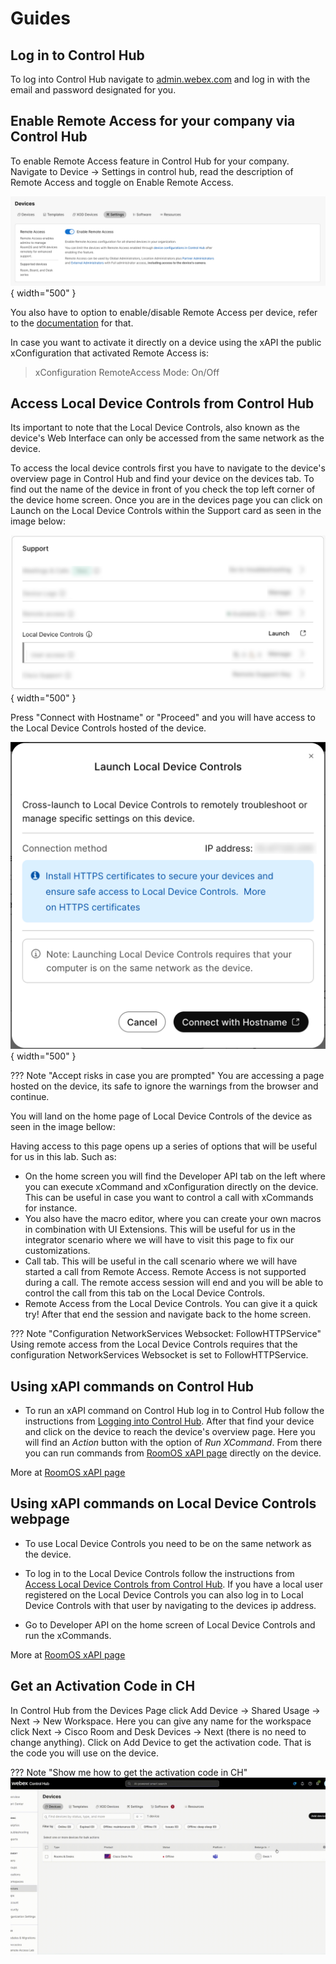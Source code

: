 # Guides

<a name="logging-into-CH"></a>
## Log in to Control Hub

To log into Control Hub navigate to [admin.webex.com](https://admin.webex.com) and log in with the email and password designated for you.

<a name="enable-remote-access"></a>
## Enable Remote Access for your company via Control Hub

To enable Remote Access feature in Control Hub for your company. Navigate to Device -> Settings in control hub, read the description of Remote Access and toggle on Enable Remote Access.

![Remote Access](./assets/enableRemoteAccess.png){ width="500" }

You also have to option to enable/disable Remote Access per device, refer to the [documentation](https://help.webex.com/en-us/article/gge81eb/Remote-access-to-Board,-Desk,-and-Room-Series-devices) for that.

In case you want to activate it directly on a device using the xAPI the public xConfiguration that activated Remote Access is:

> xConfiguration RemoteAccess Mode: On/Off

<a name="local-device-controls-from-CH"></a>
## Access Local Device Controls from Control Hub

Its important to note that the Local Device Controls, also known as the device's Web Interface can only be accessed from the same network as the device.

To access the local device controls first you have to navigate to the device's overview page in Control Hub and find your device on the devices tab. To find out the name of the device in front of you check the top left corner of the device home screen. Once you are in the devices page you can click on Launch on the Local Device Controls within the Support card as seen in the image below:

![Local Device Controls](./assets/SupportLocalDeviceControlsBlurred.png){ width="500" }

Press "Connect with Hostname" or "Proceed" and you will have access to the Local Device Controls hosted of the device.

![Cross Launch Device Controls](./assets/CrossLaunch.png){ width="500" }

??? Note "Accept risks in case you are prompted"
    You are accessing a page hosted on the device, its safe to ignore the warnings from the browser and continue.

You will land on the home page of Local Device Controls of the device as seen in the image bellow:

Having access to this page opens up a series of options that will be useful for us in this lab. Such as:

- On the home screen you will find the Developer API tab on the left where you can execute xCommand and xConfiguration directly on the device. This can be useful in case you want to control a call with xCommands for instance.
- You also have the macro editor, where you can create your own macros in combination with UI Extensions. This will be useful for us in the integrator scenario where we will have to visit this page to fix our customizations.
- Call tab. This will be useful in the call scenario where we will have started a call from Remote Access. Remote Access is not supported during a call. The remote access session will end and you will be able to control the call from this tab on the Local Device Controls.
- Remote Access from the Local Device Controls. You can give it a quick try! After that end the session and navigate back to the home screen.

??? Note "Configuration NetworkServices Websocket: FollowHTTPService"
    Using remote access from the Local Device Controls requires that the configuration NetworkServices Websocket is set to FollowHTTPService.

<a name="xapi-commands-on-CH"></a>
## Using xAPI commands on Control Hub

- To run an xAPI command on Control Hub log in to Control Hub follow the instructions from [Logging into Control Hub](../guides.md). After that find your device and click on the device to reach the device's overview page. Here you will find an _Action_ button with the option of _Run XCommand_. From there you can run commands from [RoomOS xAPI page](https://roomos.cisco.com/xapi) directly on the device.

More at [RoomOS xAPI page](https://roomos.cisco.com/xapi)

<a name="xapi-commands-on-LocalDeviceControls"></a>
## Using xAPI commands on Local Device Controls webpage

- To use Local Device Controls you need to be on the same network as the device.

- To log in to the Local Device Controls follow the instructions from [Access Local Device Controls from Control Hub](../guides.md). If you have a local user registered on the Local Device Controls you can also log in to Local Device Controls with that user by navigating to the devices ip address.

- Go to Developer API on the home screen of Local Device Controls and run the xCommands.

More at [RoomOS xAPI page](https://roomos.cisco.com/xapi)

<a name="get-activation-code"></a>
## Get an Activation Code in CH

In Control Hub from the Devices Page click Add Device -> Shared Usage -> Next -> New Workspace. Here you can give any name for the workspace click Next -> Cisco Room and Desk Devices -> Next (there is no need to change anything). Click on Add Device to get the activation code. That is the code you will use on the device.

??? Note "Show me how to get the activation code in CH"
    ![alt text](./../assets/GetActivationCodeInCH.gif)